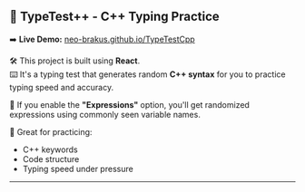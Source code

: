 ## 🚀 TypeTest++ - C++ Typing Practice

➡️ **Live Demo:** [neo-brakus.github.io/TypeTestCpp](https://neo-brakus.github.io/TypeTestCpp/)

🛠️ This project is built using **React**.  
⌨️ It's a typing test that generates random **C++ syntax** for you to practice typing speed and accuracy.  

🧠 If you enable the **"Expressions"** option, you'll get randomized expressions using commonly seen variable names.

🧪 Great for practicing:
- C++ keywords
- Code structure
- Typing speed under pressure

---
